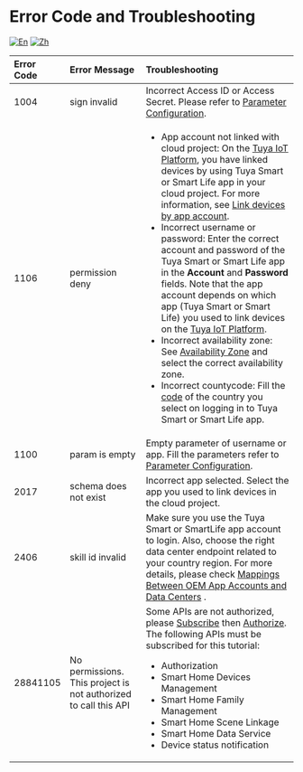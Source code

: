 # Error Code and Troubleshooting

[![En](https://img.shields.io/badge/Docs-English-orange)](https://github.com/tuya/tuya-home-assistant/wiki/Error-code-and-Troubleshooting?_source=16b7d861430c5a96205b33a22ded1a29) [![Zh](https://img.shields.io/badge/Docs-中文-orange)](https://github.com/tuya/tuya-home-assistant/wiki/%E9%94%99%E8%AF%AF%E7%A0%81%E5%92%8C%E6%95%85%E9%9A%9C%E6%8E%92%E6%9F%A5#config)

|Error Code|Error Message|Troubleshooting|
|:----|:----|:----|
|1004| sign invalid| Incorrect Access ID or Access Secret. Please refer to [Parameter Configuration](https://github.com/tuya/tuya-home-assistant/wiki/Install-Tuya-v2#3-enter-your-tuya-credential).
|1106|permission deny|<ul><li> App account not linked with cloud project: On the [Tuya IoT Platform](https://iot.tuya.com/cloud/?_source=3a6f90da0e85f686f89c4f85c883e8f0), you have linked devices by using Tuya Smart or Smart Life app in your cloud project. For more information, see [Link devices by app account](https://developer.tuya.com/en/docs/iot/Platform_Configuration_smarthome?id=Kamcgamwoevrx&_source=dc23ed1ea3e6988f278404eb2d403b1a#title-3-Link%20devices%20by%20app%20account).</li><li> Incorrect username or password: Enter the correct account and password of the Tuya Smart or Smart Life app in the **Account** and **Password** fields. Note that the app account depends on which app (Tuya Smart or Smart Life) you used to link devices on the [Tuya IoT Platform](https://iot.tuya.com/cloud/?_source=3a6f90da0e85f686f89c4f85c883e8f0).</li><li>Incorrect availability zone: See [Availability Zone](https://github.com/tuya/tuya-home-assistant/wiki/Tuya-IoT-Platform-Configuration-Guide-Using-Smart-Home-PaaS#region--available-zone-correspondence) and select the correct availability zone.</li><li>Incorrect countycode: Fill the [code](https://countrycode.org/) of the country you select on logging in to Tuya Smart or Smart Life app.</li></ul>|
|1100|param is empty| Empty parameter of username or app. Fill the parameters refer to [Parameter Configuration](https://github.com/tuya/tuya-home-assistant/wiki/Install-Tuya-v2#3-enter-your-tuya-credential).
|2017|schema does not exist| Incorrect app selected. Select the app you used to link devices in the cloud project.| 
| 2406 | skill id invalid | Make sure you use the Tuya Smart or SmartLife app account to login. Also, choose the right data center endpoint related to your country region. For more details, please check [Mappings Between OEM App Accounts and Data Centers](https://developer.tuya.com/en/docs/iot/oem-app-data-center-distributed?id=Kafi0ku9l07qb) .|
| 28841105 |No permissions. This project is not authorized to call this API| Some APIs are not authorized, please  [Subscribe](https://developer.tuya.com/en/docs/iot/applying-for-api-group-permissions?id=Ka6vf012u6q76&_source=1d24d3bb945a53149684a949e1b11c9b#title-2-Subscribe%20to%20cloud%20products) then [Authorize](https://developer.tuya.com/en/docs/iot/applying-for-api-group-permissions?id=Ka6vf012u6q76&_source=dcf59d3fe3e69d95d2907cb636175080#title-3-Authorize%20projects%20to%20call%20the%20cloud%20product). The following APIs must be subscribed for this tutorial: <ul><li>Authorization</li><li>Smart Home Devices Management</li><li>Smart Home Family Management</li><li>Smart Home Scene Linkage</li><li>Smart Home Data Service</li><li>Device status notification</li></ul>|
